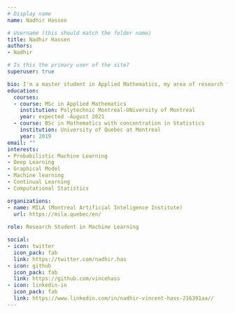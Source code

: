 ```yaml
---
# Display name
name: Nadhir Hassen

# Username (this should match the folder name)
title: Nadhir Hassen
authors:
- Nadhir

# Is this the primary user of the site?
superuser: true

bio: I'm a master student in Applied Mathematics, my area of research focuses on probabilistic machine learning, deep learning and Continual Learning.
education:
  courses:
  - course: MSc in Applied Mathematics
    institution: Polytechnic Montreal-UNiversity of Montreal
    year: expected -August 2021
  - course: BSc in Mathematics with concentration in Statistics
    institution: University of Quebec at Montreal
    year: 2019
email: ""
interests:
- Probabilistic Machine Learning
- Deep Learning
- Graphical Model
- Machine learning
- Continual Learning
- Computational Statistics

organizations:
- name: MILA (Montreal Artificial Inteligence Institute)
  url: https://mila.quebec/en/
  
role: Research Student in Machine Learning

social:
- icon: twitter
  icon_pack: fab
  link: https://twitter.com/nadhir.has
- icon: github
  icon_pack: fab
  link: https://github.com/vincehass
- icon: linkedin-in
  icon_pack: fab
  link: https://www.linkedin.com/in/nadhir-vincent-hass-216391aa//
---
```




